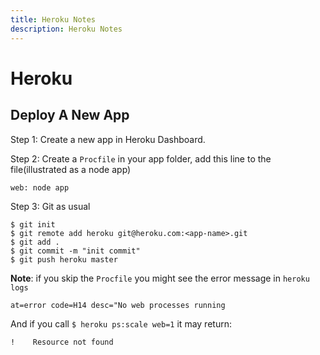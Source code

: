 ```yaml
---
title: Heroku Notes
description: Heroku Notes
---
```


Heroku
======

Deploy A New App
----------------

Step 1: Create a new app in Heroku Dashboard.

Step 2: Create a ``Procfile`` in your app folder, add this line to the file(illustrated as a node app)


    web: node app    


Step 3: Git as usual

    $ git init
    $ git remote add heroku git@heroku.com:<app-name>.git
    $ git add .
    $ git commit -m "init commit"
    $ git push heroku master


**Note**: if you skip the ``Procfile`` you might see the error message in ``heroku logs``
    
    at=error code=H14 desc="No web processes running

And if you call ``$ heroku ps:scale web=1`` it may return:

    !    Resource not found

